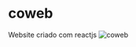 # coweb
 Website criado com reactjs
![coweb](https://user-images.githubusercontent.com/123185990/230094868-c9a23423-a97a-4f32-8075-27ed5003b04a.png)
